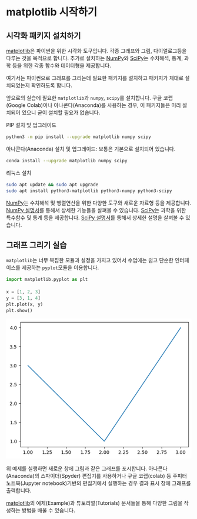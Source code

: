 # matplotlib 시작하기

## 시각화 패키지 설치하기

[matplotlib](https://matplotlib.org/)은 파이썬을 위한 시각화 도구입니다. 각종 그래프와 그림, 다이얼로그등을 다루는 것을 목적으로 합니다. 추가로 설치하는 [NumPy](https://numpy.org/)와 [SciPy](https://scipy.org/)는 수치해석, 통계, 과학 등을 위한 각종 함수와 데이터형을 제공합니다.

여기서는 파이썬으로 그래프를 그리는데 필요한 패키지를 설치하고 패키지가 제대로 설치되었는지 확인하도록 합니다.

앞으로의 실습에 필요한 `matplotlib`과 `numpy`, `scipy`를 설치합니다. 구글 코랩(Google Colab)이나 아나콘다(Anaconda)를 사용하는 경우, 이 패키지들은 미리 설치되어 있으니 굳이 설치할 필요가 없습니다.

PIP 설치 및 업그레이드

```bash
python3 -m pip install --upgrade matplotlib numpy scipy
```

아나콘다(Anaconda) 설치 및 업그레이드: 보통은 기본으로 설치되어 있습니다.

```bash
conda install --upgrade matplotlib numpy scipy
```

리눅스 설치

```bash
sudo apt update && sudo apt upgrade
sudo apt install python3-matplotlib python3-numpy python3-scipy
```

[NumPy](https://numpy.org/)는 수치해석 및 행렬연산을 위한 다양한 도구와 새로운 자료형 등을 제공합니다. [NumPy 설명서](https://numpy.org/doc/stable/)를 통해서 상세한 기능들을 살펴볼 수 있습니다. [SciPy](https://scipy.org/)는 과학을 위한 특수함수 및 통계 등을 제공합니다. [SciPy 설명서](https://docs.scipy.org/doc/scipy/reference/)를 통해서 상세한 설명을 살펴볼 수 있습니다.


## 그래프 그리기 실습

`matplotlib`는 너무 복잡한 모듈과 설정을 가지고 있어서 수업에는 쉽고 단순한 인터페이스를 제공하는 `pyplot`모듈을 이용합니다.

```python
import matplotlib.pyplot as plt

x = [1, 2, 3]
y = [3, 1, 4]
plt.plot(x, y)
plt.show()
```

![그래프](./plotting_1.png)

위 예제를 실행하면 새로운 창에 그림과 같은 그래프를 포시합니다. 아나콘다(Anaconda)의 스파이더(Spyder) 편집기를 사용하거나 구글 코랩(colab) 등 주피터 노트북(Jupyter notebook)기반의 편집기에서 실행하는 경우 결과 표시 창에 그래프를 출력합니다.

[matplotlib](https://matplotlib.org/)의 예제(Example)과 튜토리얼(Tutorials) 문서들을 통해 다양한 그림을 작성하는 방법을 배울 수 있습니다.

